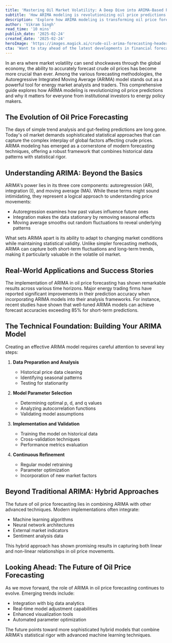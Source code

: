 ```yaml
---
title: 'Mastering Oil Market Volatility: A Deep Dive into ARIMA-Based Price Forecasting'
subtitle: 'How ARIMA modeling is revolutionizing oil price predictions for modern markets'
description: 'Explore how ARIMA modeling is transforming oil price forecasting in today's volatile markets. Learn about the technical foundations, real-world applications, and future trends in this comprehensive guide to modern price prediction methodologies.'
author: 'Vikram Singh'
read_time: '10 mins'
publish_date: '2025-02-24'
created_date: '2025-02-24'
heroImage: 'https://images.magick.ai/crude-oil-arima-forecasting-header.jpg'
cta: 'Want to stay ahead of the latest developments in financial forecasting and market analysis? Follow us on LinkedIn for regular updates on cutting-edge analytical techniques and industry insights.'
---
```


In an era where market volatility can send shockwaves through the global economy, the ability to accurately forecast crude oil prices has become more crucial than ever. Among the various forecasting methodologies, the Autoregressive Integrated Moving Average (ARIMA) model stands out as a powerful tool for energy market analysts and traders. This comprehensive guide explores how ARIMA modeling is revolutionizing oil price predictions and why it matters for everyone from institutional investors to energy policy makers.

## The Evolution of Oil Price Forecasting

The days of simple trend analysis and gut-feeling predictions are long gone. Today's oil market demands sophisticated statistical approaches that can capture the complex interplay of global factors affecting crude prices. ARIMA modeling has emerged as a cornerstone of modern forecasting techniques, offering a robust framework that combines historical data patterns with statistical rigor.

## Understanding ARIMA: Beyond the Basics

ARIMA's power lies in its three core components: autoregression (AR), integration (I), and moving average (MA). While these terms might sound intimidating, they represent a logical approach to understanding price movements:

- Autoregression examines how past values influence future ones
- Integration makes the data stationary by removing seasonal effects
- Moving average smooths out random fluctuations to reveal underlying patterns

What sets ARIMA apart is its ability to adapt to changing market conditions while maintaining statistical validity. Unlike simpler forecasting methods, ARIMA can capture both short-term fluctuations and long-term trends, making it particularly valuable in the volatile oil market.

## Real-World Applications and Success Stories

The implementation of ARIMA in oil price forecasting has shown remarkable results across various time horizons. Major energy trading firms have reported significant improvements in their prediction accuracy when incorporating ARIMA models into their analysis frameworks. For instance, recent studies have shown that well-tuned ARIMA models can achieve forecast accuracies exceeding 85% for short-term predictions.

## The Technical Foundation: Building Your ARIMA Model

Creating an effective ARIMA model requires careful attention to several key steps:

1. **Data Preparation and Analysis**
    - Historical price data cleaning
    - Identifying seasonal patterns
    - Testing for stationarity

2. **Model Parameter Selection**
    - Determining optimal p, d, and q values
    - Analyzing autocorrelation functions
    - Validating model assumptions

3. **Implementation and Validation**
    - Training the model on historical data
    - Cross-validation techniques
    - Performance metrics evaluation

4. **Continuous Refinement**
    - Regular model retraining
    - Parameter optimization
    - Incorporation of new market factors

## Beyond Traditional ARIMA: Hybrid Approaches

The future of oil price forecasting lies in combining ARIMA with other advanced techniques. Modern implementations often integrate:

- Machine learning algorithms
- Neural network architectures
- External market indicators
- Sentiment analysis data

This hybrid approach has shown promising results in capturing both linear and non-linear relationships in oil price movements.

## Looking Ahead: The Future of Oil Price Forecasting

As we move forward, the role of ARIMA in oil price forecasting continues to evolve. Emerging trends include:

- Integration with big data analytics
- Real-time model adjustment capabilities
- Enhanced visualization tools
- Automated parameter optimization

The future points toward more sophisticated hybrid models that combine ARIMA's statistical rigor with advanced machine learning techniques.